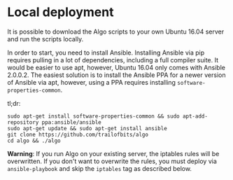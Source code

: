 # Local deployment

It is possible to download the Algo scripts to your own Ubuntu 16.04 server and run the scripts locally.

In order to start, you need to install Ansible. Installing Ansible via pip requires pulling in a lot of dependencies, including a full compiler suite. It would be easier to use apt, however, Ubuntu 16.04 only comes with Ansible 2.0.0.2. The easiest solution is to install the Ansible PPA for a newer version of Ansible via apt, however, using a PPA requires installing `software-properties-common`.

tl;dr:

```shell
sudo apt-get install software-properties-common && sudo apt-add-repository ppa:ansible/ansible
sudo apt-get update && sudo apt-get install ansible
git clone https://github.com/trailofbits/algo
cd algo && ./algo
```

**Warning**: If you run Algo on your existing server, the iptables rules will be overwritten. If you don't want to overwrite the rules, you must deploy via `ansible-playbook` and skip the `iptables` tag as described below.
